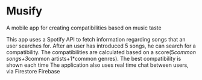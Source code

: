 # Musify
A mobile app for creating compatibilities based on music taste

This app uses a Spotify API to fetch information regarding songs that an user searches for.
After an user has introduced 5 songs, he can search for a compatibility.
The compatibilities are calculated based on a score(5*common songs+3*common artists+1*common genres). The best compatibility is shown each time
The application also uses real time chat between users, via Firestore Firebase
